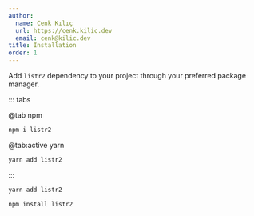 ```yaml
---
author:
  name: Cenk Kılıç
  url: https://cenk.kilic.dev
  email: cenk@kilic.dev
title: Installation
order: 1
---
```


Add `listr2` dependency to your project through your preferred package manager.

<!-- more -->

::: tabs

@tab npm

```bash
npm i listr2
```

@tab:active yarn

```bash
yarn add listr2
```

:::

<code-group>
  <code-block label="Yarn" active>

```bash
yarn add listr2
```

  </code-block>
  <code-block label="NPM">

```bash
npm install listr2
```

  </code-block>
</code-group>
